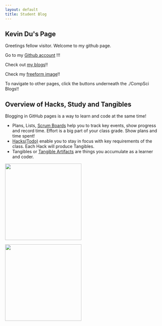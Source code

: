 ```yaml
---
layout: default
title: Student Blog
---
```


## Kevin Du's Page

Greetings fellow visitor. Welcome to my github page.

Go to my [Github account](https://github.com/DasMoge124) !!!

Check out [my blogs](https://dasmoge124.github.io/student/blogs)!!

Check my [freeform image](https://www.canva.com/design/DAFsd6nj-4c/m1af_8DLe56fE2RjblSpxQ/edit?utm_content=DAFsd6nj-4c&utm_campaign=designshare&utm_medium=link2&utm_source=sharebutton)!!

To navigate to other pages, click the buttons underneath the ./CompSci Blogs!!
## Overview of Hacks, Study and Tangibles
Blogging in GitHub pages is a way to learn and code at the same time! 

- Plans, Lists, [Scrum Boards](https://clickup.com/blog/scrum-board/) help you to track key events, show progress and record time.  Effort is a big part of your class grade.  Show plans and time spent!
- [Hacks(Todo)](https://levelup.gitconnected.com/six-ultimate-daily-hacks-for-every-programmer-60f5f10feae) enable you to stay in focus with key requirements of the class.  Each Hack will produce Tangibles.
- Tangibles or [Tangible Artifacts](https://en.wikipedia.org/wiki/Artifact_(software_development)) are things you accumulate as a learner and coder. 
<p class="center1">
  <img src="{{ site.baseurl }}/images/Linux knowledge.png" width=250px/>
</p>
<p class="center1">
  <img src="{{ site.baseurl }}/images/minecraft-zombie-riding-a-pig.gif" width=250px/>
</p>